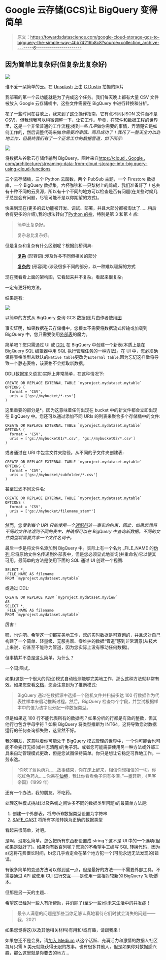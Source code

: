 # Google 云存储(GCS)让 BigQuery 变得简单

> 原文：<https://towardsdatascience.com/google-cloud-storage-gcs-to-bigquery-the-simple-way-4bb74216b8c8?source=collection_archive---------6----------------------->

## 因为简单比复杂好(但复杂比复杂好)

![](img/46c2e41cdefe7aebfb0fb935ba3558e9.png)

谁不爱一朵简单的云。在 [Unsplash](https://unsplash.com?utm_source=medium&utm_medium=referral) 上由 [C Dustin](https://unsplash.com/@dianamia?utm_source=medium&utm_medium=referral) 拍摄的照片

我部署的第一个云功能就是为了完成这个任务。我们每天晚上都有大量 CSV 文件被放入 Google 云存储桶中，这些文件需要在 BigQuery 中进行转换和分析。

花了一些时间在谷歌上，我来到了[这个](https://cloud.google.com/architecture/streaming-data-from-cloud-storage-into-bigquery-using-cloud-functions)操作指南，它有点不同(JSON 文件而不是 CSV)，但我想我可以稍微调整一下，让它工作。毕竟，在软件和数据工程的世界里，这是一个非常普通的工作流程:找到一些*几乎*做你需要的事情，弄清楚它是如何工作的，然后调整代码来做*你需要的事情。而且成功了！我花了一整天全力以赴地工作，但最终我们有了一个正常工作的数据管道，如下所示:*

![](img/257d87ce121058ae5f67a2c6b8d5e647.png)

将数据从谷歌云存储传输到 BigQuery。图片来自[https://cloud . Google . com/architecture/streaming-data-from-cloud-storage-into-big query-using-cloud-functions](https://cloud.google.com/architecture/streaming-data-from-cloud-storage-into-bigquery-using-cloud-functions)

三个云存储桶，三个 Python 云函数，两个 PubSub 主题，一个 Firestore 数据库，一个 BigQuery 数据集，六杯咖啡和一只梨树上的鹧鸪，我们准备好了！总共有十种不同的云资源，所以有十个不同的地方可以检查是否有问题(在某些时候几乎总是会有问题，尽管可能不是以你期望的方式)。

快进到现在(更多的云功能被开发、调试、部署，并且大部分都被淘汰了……稍后会有更多的介绍),我的想法转向了[Python 的禅](https://github.com/python/peps/blob/master/pep-0020.txt)，特别是第 3 和第 4 点:

> 简单比复杂好。
> 
> 复杂总比复杂好。

但是复杂和复杂有什么区别呢？根据剑桥词典:

> [**复杂**](https://dictionary.cambridge.org/dictionary/english/complex) **(形容词):涉及许多不同但相关的部分**
> 
> [**复杂的**](https://dictionary.cambridge.org/dictionary/english/complicated) **(形容词):涉及很多不同的部分，以一种难以理解的方式**

现在我看看上面的架构图，它看起来并不复杂。看起来很复杂。

一定有更好的方法。

结果是有:

![](img/153fc42070f8280389f843e25a99d4be.png)

以简单的方式从 BigQuery 查询 GCS 数据(图片由作者使用[图](https://diagrams.mingrammer.com/)

事实证明，如果数据在云存储桶中，您根本不需要将数据流式传输或加载到 BigQuery 中，您只需要使用[外部表](https://cloud.google.com/bigquery/external-data-cloud-storage#creating_and_querying_a_permanent_external_table)的魔力。

简单吧？您只需通过 UI 或 [DDL](https://cloud.google.com/bigquery/docs/reference/standard-sql/data-definition-language) 在 BigQuery 中创建一个新表(本质上是在 BigQuery SQL 编辑器中用 SQL 执行管理任务的一种方法)。在 UI 中，您必须确保将表格类型从默认的`Native table`更改为`External table`,因为忘记这样做将导致一个静态表格，该表格不会拾取新数据。

DDL(数据定义语言)实际上非常简单，在这种情况下:

```
CREATE OR REPLACE EXTERNAL TABLE `myproject.mydataset.mytable`
OPTIONS (
  format = 'CSV',
  uris = ['gs://mybucket/*.csv']
)
```

这里重要的部分是*。因为这意味着任何出现在 bucket 中的新文件都会立即出现在 BigQuery 中。您还可以通过添加不同 URIs 的列表来聚合多个存储桶中的文件:

```
CREATE OR REPLACE EXTERNAL TABLE `myproject.mydataset.mytable`
OPTIONS (
  format = 'CSV',
  uris = ['gs://mybucket01/*.csv', 'gs://mybucket02/*.csv']
)
```

或者通过在 URI 中包含文件夹路径，从不同的子文件夹创建表:

```
CREATE OR REPLACE EXTERNAL TABLE `myproject.mydataset.mytable`
OPTIONS (
  format = 'CSV',
  uris = ['gs://mybucket/subfolder/*.csv']
)
```

甚至过滤不同文件名:

```
CREATE OR REPLACE EXTERNAL TABLE `myproject.mydataset.mytable`
OPTIONS (
  format = 'CSV',
  uris = ['gs://mybucket/filename_stem*']
)
```

然而，您*受到每个 URI 只能使用一个[通配符](https://cloud.google.com/bigquery/external-data-cloud-storage#wildcard-support)这一事实的约束，因此，如果您想将不同的文件过滤到不同的表中，并确保可以在 BigQuery 中查询新数据，不同的文件类型将需要共享一个文件名词干。*

最后一步是将文件名添加到 BigQuery 中。实际上有一个名为 _FILE_NAME 的[伪列](https://cloud.google.com/bigquery/external-data-cloud-storage#the_file_name_pseudo_column),它将原始文件名传递到外部表中，但是您必须显式地查询(并重命名)它以使其可用。最简单的方法是使用下面的 SQL 通过 UI 创建一个视图:

```
SELECT *, 
_FILE_NAME AS filename 
FROM `myproject.mydataset.mytable`
```

或通过 DDL:

```
CREATE OR REPLACE VIEW `myproject.mydataset.myview`
AS
SELECT *, 
_FILE_NAME AS filename 
FROM `myproject.mydataset.mytable`
```

厉害！

嗯，也许吧。希望这一切都完美地工作，您的实时数据是可查询的，并且您对自己构建了一个简单、轻量级、无服务器、零维护的数据“管道”感到非常满意(从技术上来说，它甚至不能称为管道，因为您实际上没有移动任何数据)。

但事情并不总是这么简单。为什么？

一个词:图式。

如果(这是一个很大的假设)模式自动检测能够完美地工作，那么这种方法就非常有效。如果您查看[文档](https://cloud.google.com/bigquery/docs/schema-detect)，您会注意到为了推断模式:

> BigQuery 通过在数据源中选择一个随机文件并扫描多达 100 行数据作为代表性样本来启动推断过程。然后，BigQuery 检查每个字段，并尝试根据样本中的值为该字段分配一种数据类型。

但是如果这 100 行不能代表所有的数据呢？如果分析的行都是有效的整数，但其他行也包含字母字符？如果 BigQuery 将类型推断为 INT64，这将导致您对数据运行的任何查询都失败，这显然不好。

我的朋友，这意味着你可能处于 BigQuery 模式管理的世界中，一个你可能会也可能不会完好无损(或神志清醒)的兔子洞。或者您可能需要使用另一种方法或外部工具来自动管理模式更改，但是您试图保持简单。你只是想让它稳定可靠地工作。一劳永逸。

> “你吃了蓝色药丸……故事结束，你在床上醒来，相信你想相信的一切。你吃红色药丸……你呆在[仙境](https://en.wikipedia.org/wiki/Alice%27s_Adventures_in_Wonderland)，我让你看看兔子洞有多深。”—墨菲斯，《黑客帝国》(1999 年)

还有一个办法，我的朋友。不吃药。

处理这种模式挑战(以及系统之间许多不同的数据类型问题)的最简单方法是:

1.  创建一个外部表，将*的所有*数据类型设置为字符串
2.  [SAFE_CAST](https://cloud.google.com/bigquery/docs/reference/standard-sql/functions-and-operators#safe_casting) 将所有字段转换为正确的数据类型

看起来很简单，对吧。

是啊，没那么简单。怎么把所有东西都设置成 string？这不是 UI 中的一个选项(但如果是就好了)。如果你有数百列呢？您真的不希望手工编写 SQL 转换代码，因为 a)这将花费很长时间，b)您几乎肯定会在某个地方犯一个(可能永远无法发现的)错误。

有很多简单的变通方法可以做到这一点，但是最好的方法——不需要外部工具，不需要通过 API 或使用 CLI 进行交互——是使用一些相对较新的 BigQuery 功能:脚本。

但那是另一天的主题…

希望这已经对一些人有所帮助，并消除了(至少一些)你未来生活中的并发症！

> 最令人满意的问题是那些当你足够认真地看待它们时就会消失的问题——我，2021

如果您觉得这(以及其他相关材料)有用和/或有趣，请跟我来！

如果您还不是会员，请[加入 Medium](https://jim-barlow.medium.com/membership),从这个活跃、充满活力和激情的数据人社区每月只需 5 美元就能获得无限的故事。也有很多其他人，但是如果你对数据感兴趣，那么这里就是你要去的地方…